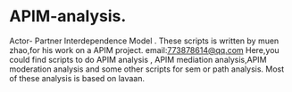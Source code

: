 # APIM-analysis.
Actor- Partner Interdependence Model .
These scripts is written by muen zhao,for his work on a APIM project.
email:773878614@qq.com
Here,you could find scripts to do APIM analysis , APIM mediation analysis,APIM moderation analysis and some other scripts for sem or path analysis.
Most of these analysis is based on lavaan.

